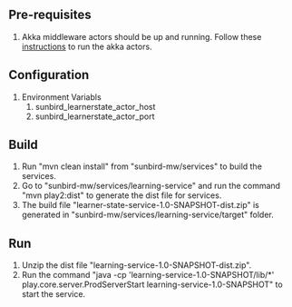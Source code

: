 ## Pre-requisites
1. Akka middleware actors should be up and running. Follow these [instructions](https://github.com/ekstep/sunbird-mw/blob/alpha2/actors/learner-state-mw/setup.md) to run the akka actors.

## Configuration
1. Environment Variabls
    1. sunbird_learnerstate_actor_host
    2. sunbird_learnerstate_actor_port

## Build
1. Run "mvn clean install" from "sunbird-mw/services" to build the services.
2. Go to "sunbird-mw/services/learning-service" and run the command "mvn play2:dist" to generate the dist file for services.
3. The build file "learner-state-service-1.0-SNAPSHOT-dist.zip" is generated in "sunbird-mw/services/learning-service/target" folder.

## Run
1. Unzip the dist file "learning-service-1.0-SNAPSHOT-dist.zip".
2. Run the command "java -cp 'learning-service-1.0-SNAPSHOT/lib/*' play.core.server.ProdServerStart learning-service-1.0-SNAPSHOT" to start the service.
